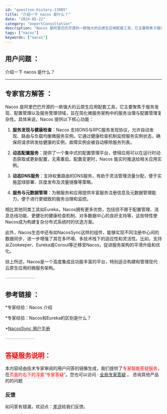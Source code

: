 ```yaml
---
id: "question-history-13985"
title: "介绍一下 nacos 是什么？"
date: "2024-05-22"
category: "expertConsultation"
description: "Nacos 是阿里巴巴开源的一款强大的云原生应用配套工具，它主要聚焦于服务发现、配置管理以及服务管理领域，旨在简化微服务架构中的服务治理与配置管理复杂性。具体来说，Nacos 提供以下核心功能：1. **服务发现与健康检查**：Nacos 支持DNS与RPC服务发现协议，允许自动发现、路由与负载均衡"
tags: ["nacos"]
keywords: ["nacos"]
---
```


## 用户问题 ： 
 介绍一下 nacos 是什么？  

---------------
## 专家官方解答 ：

Nacos 是阿里巴巴开源的一款强大的云原生应用配套工具，它主要聚焦于服务发现、配置管理以及服务管理领域，旨在简化微服务架构中的服务治理与配置管理复杂性。具体来说，Nacos 提供以下核心功能：

1. **服务发现与健康检查**：Nacos 支持DNS与RPC服务发现协议，允许自动发现、路由与负载均衡微服务实例。它通过健康检查机制监控服务实例状态，确保将请求转发给健康的实例，故障实例会被自动移除服务列表。

2. **动态配置服务**：提供了一个集中式的配置管理平台，使得应用可以在运行时动态获取或更新配置，无需重启。配置变更时，Nacos 能实时推送给相关应用实例。

3. **动态DNS服务**：支持权重路由的DNS服务，有助于灵活管理流量分配，便于实施蓝绿部署、灰度发布及流量镜像等策略。

4. **服务与元数据管理**：为微服务和应用提供丰富服务注册信息及元数据管理能力，便于进行更细致的服务治理和监控。

相比其他同类工具如Eureka，Nacos拥有更多优势，包括但不限于配置管理、消息总线功能、更健壮的健康检查机制、对多数据中心的良好支持等，这些特性使Nacos成为构建复杂分布式系统时的优选方案。

此外，Nacos生态中还有如NacosSync这样的组件，能够实现不同注册中心间的数据同步，进一步增强了其在多环境、多技术栈下的适应性和灵活性。比如，支持从Zookeeper、Eureka或Consul等迁移至Nacos，促进服务架构的平滑升级和优化。

综上所述，Nacos是一个高度集成且功能丰富的平台，特别适合构建和管理现代云原生应用的微服务架构。


<font color="#949494">---------------</font> 


## 参考链接 ：

*专家经验：Nacos 介绍 
 
 *专家经验：Nacos和Eureka的区别是什么？ 
 
 *[NacosSync 用户手册](https://nacos.io/docs/latest/ecology/use-nacos-sync)


 <font color="#949494">---------------</font> 
 


## <font color="#FF0000">答疑服务说明：</font> 

本内容经由技术专家审阅的用户问答的镜像生成，我们提供了<font color="#FF0000">专家智能答疑服务</font>，在<font color="#FF0000">页面的右下的浮窗”专家答疑“</font>。您也可以访问 : [全局专家答疑](https://answer.opensource.alibaba.com/docs/intro) 。 咨询其他产品的的问题

### 反馈
如问答有错漏，欢迎点：[差评](https://ai.nacos.io/user/feedbackByEnhancerGradePOJOID?enhancerGradePOJOId=13989)给我们反馈。
